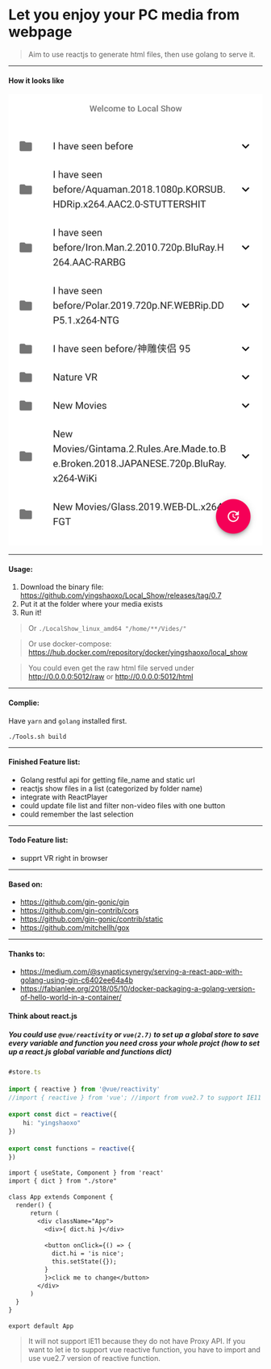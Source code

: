# Let you enjoy your PC media from webpage


> Aim to use reactjs to generate html files, then use golang to serve it.

___

#### How it looks like

![Screen Shot](screenshot/1.png)

___

#### Usage:
1. Download the binary file: https://github.com/yingshaoxo/Local_Show/releases/tag/0.7
2. Put it at the folder where your media exists
3. Run it!

> Or `./LocalShow_linux_amd64 "/home/**/Vides/"`

> Or use docker-compose: https://hub.docker.com/repository/docker/yingshaoxo/local_show

> You could even get the raw html file served under http://0.0.0.0:5012/raw or http://0.0.0.0:5012/html

___

#### Complie:
Have `yarn` and `golang` installed first.

```
./Tools.sh build
```
___

#### Finished Feature list:

* Golang restful api for getting file_name and static url
* reactjs show files in a list (categorized by folder name)
* integrate with ReactPlayer
* could update file list and filter non-video files with one button
* could remember the last selection

___

#### Todo Feature list:

* supprt VR right in browser

___

#### Based on:

* https://github.com/gin-gonic/gin
* https://github.com/gin-contrib/cors
* https://github.com/gin-gonic/contrib/static
* https://github.com/mitchellh/gox

___

#### Thanks to:

* https://medium.com/@synapticsynergy/serving-a-react-app-with-golang-using-gin-c6402ee64a4b
* https://fabianlee.org/2018/05/10/docker-packaging-a-golang-version-of-hello-world-in-a-container/

#### Think about react.js

##### You could use `@vue/reactivity` or `vue(2.7)` to set up a global store to save every variable and function you need cross your whole projct (how to set up a react.js global variable and functions dict)
```ts
#store.ts

import { reactive } from '@vue/reactivity'
//import { reactive } from 'vue'; //import from vue2.7 to support IE11

export const dict = reactive({
    hi: "yingshaoxo"
})

export const functions = reactive({
})
```

```tsx
import { useState, Component } from 'react'
import { dict } from "./store"

class App extends Component {
  render() {
      return (
        <div className="App">
          <div>{ dict.hi }</div>

          <button onClick={() => {
            dict.hi = 'is nice';
            this.setState({});
          }
          }>click me to change</button>
        </div>
      )
  }
}

export default App
```

> It will not support IE11 because they do not have Proxy API. If you want to let ie to support vue reactive function, you have to import and use vue2.7 version of reactive function.
